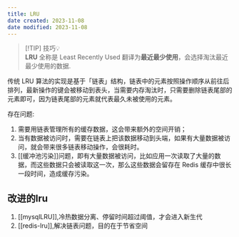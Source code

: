```yaml
---
title: LRU
date created: 2023-11-08
date modified: 2023-11-08
---
```


> [!TIP] 技巧💡  
> **LRU** 全称是 Least Recently Used 翻译为**最近最少使用**，会选择淘汰最近最少使用的数据.

传统 LRU 算法的实现是基于「链表」结构，链表中的元素按照操作顺序从前往后排列，最新操作的键会被移动到表头，当需要内存淘汰时，只需要删除链表尾部的元素即可，因为链表尾部的元素就代表最久未被使用的元素。

存在问题:

1. 需要用链表管理所有的缓存数据，这会带来额外的空间开销；
2. 当有数据被访问时，需要在链表上把该数据移动到头端，如果有大量数据被访问，就会带来很多链表移动操作，会很耗时。
3. [[缓冲池污染]]问题，即有大量数据被访问，比如应用一次读取了大量的数据，而这些数据只会被读取这一次，那么这些数据会留存在 Redis 缓存中很长一段时间，造成缓存污染。

## 改进的lru

1. [[mysqlLRU]],冷热数据分离、停留时间超过阈值，才会进入新生代
2. [[redis-lru]],解决链表问题，目的在于节省空间
